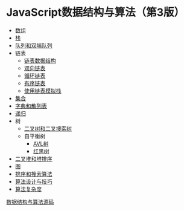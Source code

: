 # JavaScript数据结构与算法（第3版）

- [数组](./array.md)
- [栈](./stack.md)
- [队列和双端队列](./queue.md)
- 链表
  - [链表数据结构](./linked-list.md)
  - [双向链表](./doubly-linked-list.md)
  - [循环链表](./circular-linked-list.md)
  - [有序链表](./sorted-linked-list.md)
  - [使用链表模拟栈](./stack-linked-list.md)
- [集合](./set.md)
- [字典和散列表](./dictionary.md)
- [递归](./recursive.md)
- 树
  - [二叉树和二叉搜索树](./bst.md)
  - 自平衡树
    - [AVL树](./avl-tree.md)
    - [红黑树](./red-black-tree.md)
- [二叉堆和堆排序](./minHeap.md)
- [图](./graph.md)
- [排序和搜索算法](./sort-and-search.md)
- [算法设计与技巧](./algorithm-skill.md)
- [算法复杂度](./algorithm-complexity.md)

[数据结构与算法源码](https://github.com/loiane/javascript-datastructures-algorithms)
